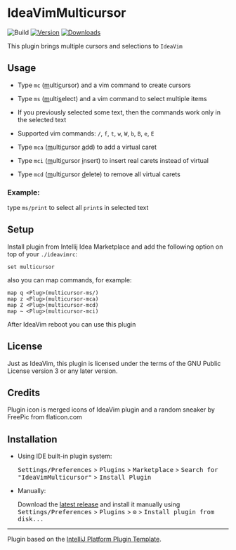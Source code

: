 # IdeaVimMulticursor

![Build](https://github.com/dankinsoid/IdeaVimMulticursor/workflows/Build/badge.svg)
[![Version](https://img.shields.io/jetbrains/plugin/v/PLUGIN_ID.svg)](https://plugins.jetbrains.com/plugin/PLUGIN_ID)
[![Downloads](https://img.shields.io/jetbrains/plugin/d/PLUGIN_ID.svg)](https://plugins.jetbrains.com/plugin/PLUGIN_ID)

<!-- Plugin description -->
This plugin brings multiple cursors and selections to `IdeaVim`

## Usage

- Type `mc` (<ins>m</ins>ulti<ins>c</ins>ursor) and a vim command to create cursors
- Type `ms` (<ins>m</ins>ulti<ins>s</ins>elect) and a vim command to select multiple items
- If you previously selected some text, then the commands work only in the selected text
- Supported vim commands: `/`, `f`, `t`, `w`, `W`, `b`, `B`, `e`, `E`


- Type `mca` (<ins>m</ins>ulti<ins>c</ins>ursor <ins>a</ins>dd) to add a virtual caret
- Type `mci` (<ins>m</ins>ulti<ins>c</ins>ursor <ins>i</ins>nsert) to insert real carets instead of virtual
- Type `mcd` (<ins>m</ins>ulti<ins>c</ins>ursor <ins>d</ins>elete) to remove all virtual carets

### Example:
type `ms/print` to select all `print`s in selected text
<!-- Plugin description end -->

## Setup

Install plugin from Intellij Idea Marketplace and add the following option on top of your `./ideavimrc`:

```
set multicursor
```
also you can map commands, for example: 
```
map q <Plug>(multicursor-ms/)
map z <Plug>(multicursor-mca)
map Z <Plug>(multicursor-mcd)
map ~ <Plug>(multicursor-mci)
```
After IdeaVim reboot you can use this plugin

## License

Just as IdeaVim, this plugin is licensed under the terms of the GNU Public License version 3 or any later version.

## Credits

Plugin icon is merged icons of IdeaVim plugin and a random sneaker by FreePic from flaticon.com
## Installation

- Using IDE built-in plugin system:
  
  <kbd>Settings/Preferences</kbd> > <kbd>Plugins</kbd> > <kbd>Marketplace</kbd> > <kbd>Search for "IdeaVimMulticursor"</kbd> >
  <kbd>Install Plugin</kbd>
  
- Manually:

  Download the [latest release](https://github.com/dankinsoid/IdeaVimMulticursor/releases/latest) and install it manually using
  <kbd>Settings/Preferences</kbd> > <kbd>Plugins</kbd> > <kbd>⚙️</kbd> > <kbd>Install plugin from disk...</kbd>


---
Plugin based on the [IntelliJ Platform Plugin Template][template].

[template]: https://github.com/JetBrains/intellij-platform-plugin-template
